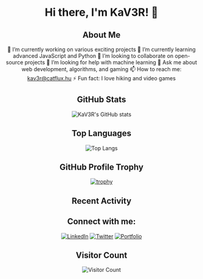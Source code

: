 <div align="center">
  <h1>Hi there, I'm KaV3R! 👋</h1>

  ## About Me

   🔭 I’m currently working on various exciting projects
   🌱 I’m currently learning advanced JavaScript and Python
   👯 I’m looking to collaborate on open-source projects
   🤔 I’m looking for help with machine learning
   💬 Ask me about web development, algorithms, and gaming
   📫 How to reach me: kav3r@catflux.hu
   ⚡ Fun fact: I love hiking and video games

  ## GitHub Stats

  ![KaV3R's GitHub stats](https://github-readme-stats.vercel.app/api?username=KaV3R&show_icons=true&theme=radical)

  ## Top Languages

  ![Top Langs](https://github-readme-stats.vercel.app/api/top-langs/?username=KaV3R&layout=compact&theme=radical)

  ## GitHub Profile Trophy

  [![trophy](https://github-profile-trophy.vercel.app/?username=KaV3R&theme=onedark)](https://github.com/ryo-ma/github-profile-trophy)

  ## Recent Activity

  <!--START_SECTION:activity-->
  <!--END_SECTION:activity-->

  ## Connect with me:

  [![LinkedIn](https://img.shields.io/badge/-LinkedIn-blue?style=flat&logo=Linkedin&logoColor=white)](https://www.linkedin.com/in/your-linkedin-profile)
  [![Twitter](https://img.shields.io/badge/-Twitter-blue?style=flat&logo=Twitter&logoColor=white)](https://twitter.com/your-twitter-handle)
  [![Portfolio](https://img.shields.io/badge/-Portfolio-blue?style=flat&logo=google-chrome&logoColor=white)](https://your-portfolio.com)

  ## Visitor Count

  ![Visitor Count](https://profile-counter.glitch.me/KaV3R/count.svg)
</div>
